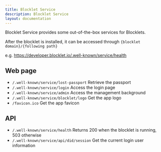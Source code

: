 ```yaml
---
title: Blocklet Service
description: Blocklet Service
layout: documentation
---
```


Blocklet Service provides some out-of-the-box services for Blocklets.

After the blocklet is installed, it can be accessed through `{blocklet domain}/{following path}`

e.g. https://developer.blocklet.io/.well-known/service/health

## Web page

- `/.well-known/service/lost-passport` Retrieve the passport
- `/.well-known/service/login` Access the login page
- `/.well-known/service/admin` Access the management background
- `/.well-known/service/blocklet/logo` Get the app logo
- `/favicon.ico` Get the app favicon

## API

- `/.well-known/service/health` Returns 200 when the blocklet is running, 503 otherwise
- `/.well-known/service/api/did/session` Get the current login user information
